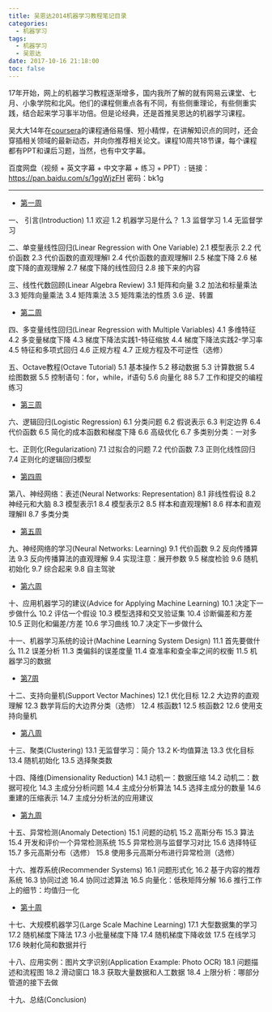 ```yaml
---
title: 吴恩达2014机器学习教程笔记目录
categories:
  - 机器学习
tags:
  - 机器学习
  - 吴恩达
date: 2017-10-16 21:18:00
toc: false
---
```



17年开始，网上的机器学习教程逐渐增多，国内我所了解的就有网易云课堂、七月、小象学院和北风。他们的课程侧重点各有不同，有些侧重理论，有些侧重实践，结合起来学习事半功倍。但是论经典，还是首推吴恩达的机器学习课程。

吴大大14年在[coursera](https://www.coursera.org/course/ml)的课程通俗易懂、短小精悍，在讲解知识点的同时，还会穿插相关领域的最新动态，并向你推荐相关论文。课程10周共18节课，每个课程都有PPT和课后习题，当然，也有中文字幕。

百度网盘（视频 + 英文字幕 + 中文字幕 + 练习 + PPT）:
链接：https://pan.baidu.com/s/1ggWjzFH 密码：bk1g

<!-- more -->

---

* [第一周](http://www.cnblogs.com/wangxin37/p/8297988.html)

一、 引言(Introduction) 
1.1 欢迎 
1.2 机器学习是什么？ 
1.3 监督学习 
1.4 无监督学习 

二、单变量线性回归(Linear Regression with One Variable) 
2.1 模型表示 
2.2 代价函数 
2.3 代价函数的直观理解I 
2.4 代价函数的直观理解II 
2.5 梯度下降 
2.6 梯度下降的直观理解 
2.7 梯度下降的线性回归 
2.8 接下来的内容 

三、线性代数回顾(Linear Algebra Review) 
3.1 矩阵和向量 
3.2 加法和标量乘法 
3.3 矩阵向量乘法 
3.4 矩阵乘法 
3.5 矩阵乘法的性质 
3.6 逆、转置

* [第二周](http://www.cnblogs.com/wangxin37/p/8297859.html)

四、多变量线性回归(Linear Regression with Multiple Variables) 
4.1 多维特征 
4.2 多变量梯度下降 
4.3 梯度下降法实践1-特征缩放 
4.4 梯度下降法实践2-学习率 
4.5 特征和多项式回归 
4.6 正规方程 
4.7 正规方程及不可逆性（选修） 

五、Octave教程(Octave Tutorial) 
5.1 基本操作 
5.2 移动数据 
5.3 计算数据 
5.4 绘图数据 
5.5 控制语句：for，while，if语句 
5.6 向量化 88
5.7 工作和提交的编程练习 

* [第三周](http://www.cnblogs.com/wangxin37/p/8297883.html)

六、逻辑回归(Logistic Regression) 
6.1 分类问题 
6.2 假说表示 
6.3 判定边界 
6.4 代价函数 
6.5 简化的成本函数和梯度下降 
6.6 高级优化 
6.7 多类别分类：一对多 

七、正则化(Regularization) 
7.1 过拟合的问题 
7.2 代价函数 
7.3 正则化线性回归 
7.4 正则化的逻辑回归模型 

* [第四周](http://www.cnblogs.com/wangxin37/p/8297890.html)

第八、神经网络：表述(Neural Networks: Representation) 
8.1 非线性假设 
8.2 神经元和大脑 
8.3 模型表示1 
8.4 模型表示2 
8.5 样本和直观理解1 
8.6 样本和直观理解II 
8.7 多类分类 

* [第五周](http://www.cnblogs.com/wangxin37/p/8297893.html)

九、神经网络的学习(Neural Networks: Learning) 
9.1 代价函数 
9.2 反向传播算法 
9.3 反向传播算法的直观理解 
9.4 实现注意：展开参数 
9.5 梯度检验 
9.6 随机初始化 
9.7 综合起来 
9.8 自主驾驶 

* [第六周](http://www.cnblogs.com/wangxin37/p/8297896.html)

十、应用机器学习的建议(Advice for Applying Machine Learning) 
10.1 决定下一步做什么 
10.2 评估一个假设 
10.3 模型选择和交叉验证集 
10.4 诊断偏差和方差 
10.5 正则化和偏差/方差 
10.6 学习曲线 
10.7 决定下一步做什么 

十一、机器学习系统的设计(Machine Learning System Design) 
11.1 首先要做什么 
11.2 误差分析 
11.3 类偏斜的误差度量 
11.4 查准率和查全率之间的权衡 
11.5 机器学习的数据 

* [第7周](http://www.cnblogs.com/wangxin37/p/8297902.html)

十二、支持向量机(Support Vector Machines) 
12.1 优化目标 
12.2 大边界的直观理解 
12.3 数学背后的大边界分类（选修） 
12.4 核函数1 
12.5 核函数2 
12.6 使用支持向量机 

* [第八周](http://www.cnblogs.com/wangxin37/p/8297905.html)

十三、聚类(Clustering) 
13.1 无监督学习：简介 
13.2 K-均值算法 
13.3 优化目标 
13.4 随机初始化
13.5 选择聚类数 

十四、降维(Dimensionality Reduction) 
14.1 动机一：数据压缩 
14.2 动机二：数据可视化 
14.3 主成分分析问题 
14.4 主成分分析算法 
14.5 选择主成分的数量 
14.6 重建的压缩表示 
14.7 主成分分析法的应用建议 

* [第九周](http://www.cnblogs.com/wangxin37/p/8297909.html)

十五、异常检测(Anomaly Detection) 
15.1 问题的动机 
15.2 高斯分布 
15.3 算法 
15.4 开发和评价一个异常检测系统 
15.5 异常检测与监督学习对比 
15.6 选择特征 
15.7 多元高斯分布（选修） 
15.8 使用多元高斯分布进行异常检测（选修）

十六、推荐系统(Recommender Systems) 
16.1 问题形式化 
16.2 基于内容的推荐系统 
16.3 协同过滤 
16.4 协同过滤算法 
16.5 向量化：低秩矩阵分解 
16.6 推行工作上的细节：均值归一化 

* [第十周](http://www.cnblogs.com/wangxin37/p/8297912.html)

十七、大规模机器学习(Large Scale Machine Learning) 
17.1 大型数据集的学习 
17.2 随机梯度下降法 
17.3 小批量梯度下降 
17.4 随机梯度下降收敛 
17.5 在线学习 
17.6 映射化简和数据并行 

十八、应用实例：图片文字识别(Application Example: Photo OCR) 
18.1 问题描述和流程图
18.2 滑动窗口 
18.3 获取大量数据和人工数据 
18.4 上限分析：哪部分管道的接下去做 

十九、总结(Conclusion) 